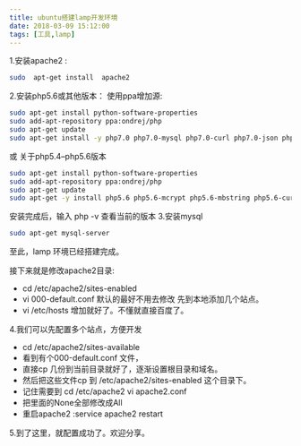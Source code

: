 ```yaml
---
title: ubuntu搭建lamp开发环境
date: 2018-03-09 15:12:00
tags: [工具,lamp]
---
```


1.安装apache2  :
```bash
sudo  apt-get install  apache2
```
2.安装php5.6或其他版本：
使用ppa增加源:
```bash
sudo apt-get install python-software-properties
sudo add-apt-repository ppa:ondrej/php
sudo apt-get update
sudo apt-get install -y php7.0 php7.0-mysql php7.0-curl php7.0-json php7.0-cgi
```
或
关于php5.4–php5.6版本
```bash
sudo apt-get install python-software-properties
sudo add-apt-repository ppa:ondrej/php
sudo apt-get update
sudo apt-get -y install php5.6 php5.6-mcrypt php5.6-mbstring php5.6-curl php5.6-cli php5.6-mysql php5.6-gd php5.6-intl php5.6-xsl php5.6-zip
```
安装完成后，输入 php -v 查看当前的版本
3.安装mysql
```bash
sudo apt-get mysql-server
```

  至此，lamp 环境已经搭建完成。

  接下来就是修改apache2目录:
 *   cd /etc/apache2/sites-enabled
 *   vi 000-default.conf 默认的最好不用去修改 先到本地添加几个站点。
 *   vi /etc/hosts 增加就好了。不懂就直接百度了。

4.我们可以先配置多个站点，方便开发


 * cd /etc/apache2/sites-available
 * 看到有个000-default.conf 文件，
 * 直接cp 几份到当前目录就好了，逐渐设置根目录和域名。
 * 然后把这些文件cp 到 /etc/apache2/sites-enabled 这个目录下。
 * 记住需要到 cd /etc/apache2 vi apache2.conf
 * 把里面的None全部修改成All
 * 重启apache2 :service apache2 restart


5.到了这里，就配置成功了。欢迎分享。
